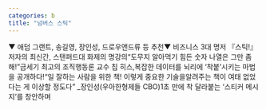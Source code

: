 ```yaml
---
categories: b
title: "넘버스 스틱"
---
```

▼ 애덤 그랜트, 송길영, 장인성, 드로우앤드류 등 추천▼ 비즈니스 3대 명저 『스틱!』 저자의 최신간, 스탠퍼드대 화제의 명강의“도무지 알아먹기 힘든 숫자 나열은 그만 좀 해!”금세기 최고의 조직행동론 교수 칩 히스,복잡한 데이터를 뇌리에 ‘착붙’시키는 마법을 공개하다!“일 잘하는 사람을 위한 책! 이렇게 중요한 기술을알려주는 책이 여태 없었다는 게 이상할 정도다” _장인성(우아한형제들 CBO)1초 만에 착 달라붙는 ‘스티커 메시지’를 창안하며